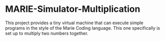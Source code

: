 # MARIE-Simulator-Multiplication
This project provides a tiny virtual machine that can execute simple programs in the style of the Marie Coding language. This one specifically is set up to multiply two numbers together. 
